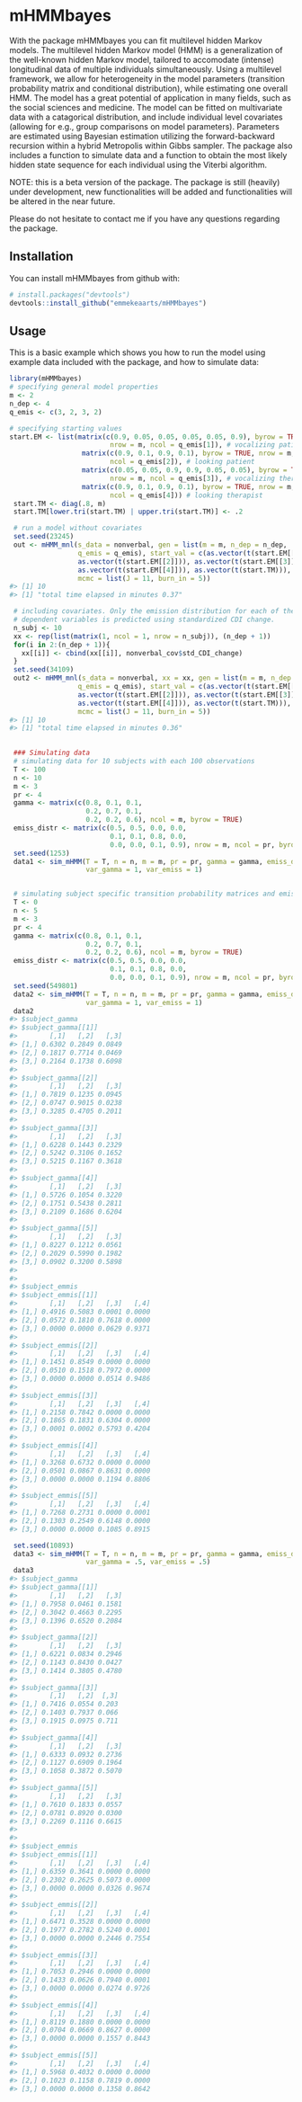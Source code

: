 
<!-- README.md is generated from README.Rmd. Please edit that file -->
mHMMbayes
=========

With the package mHMMbayes you can fit multilevel hidden Markov models. The multilevel hidden Markov model (HMM) is a generalization of the well-known hidden Markov model, tailored to accomodate (intense) longitudinal data of multiple individuals simultaneously. Using a multilevel framework, we allow for heterogeneity in the model parameters (transition probability matrix and conditional distribution), while estimating one overall HMM. The model has a great potential of application in many fields, such as the social sciences and medicine. The model can be fitted on multivariate data with a catagorical distribution, and include individual level covariates (allowing for e.g., group comparisons on model parameters). Parameters are estimated using Bayesian estimation utilizing the forward-backward recursion within a hybrid Metropolis within Gibbs sampler. The package also includes a function to simulate data and a function to obtain the most likely hidden state sequence for each individual using the Viterbi algorithm.

NOTE: this is a beta version of the package. The package is still (heavily) under development, new functionalities will be added and functionalities will be altered in the near future.

Please do not hesitate to contact me if you have any questions regarding the package.

Installation
------------

You can install mHMMbayes from github with:

``` r
# install.packages("devtools")
devtools::install_github("emmekeaarts/mHMMbayes")
```

Usage
-----

This is a basic example which shows you how to run the model using example data included with the package, and how to simulate data:

``` r
library(mHMMbayes)
# specifying general model properties
m <- 2
n_dep <- 4
q_emis <- c(3, 2, 3, 2)

# specifying starting values
start.EM <- list(matrix(c(0.9, 0.05, 0.05, 0.05, 0.05, 0.9), byrow = TRUE,
                         nrow = m, ncol = q_emis[1]), # vocalizing patient
                  matrix(c(0.9, 0.1, 0.9, 0.1), byrow = TRUE, nrow = m,
                         ncol = q_emis[2]), # looking patient
                  matrix(c(0.05, 0.05, 0.9, 0.9, 0.05, 0.05), byrow = TRUE,
                         nrow = m, ncol = q_emis[3]), # vocalizing therapist
                  matrix(c(0.9, 0.1, 0.9, 0.1), byrow = TRUE, nrow = m,
                         ncol = q_emis[4])) # looking therapist
 start.TM <- diag(.8, m)
 start.TM[lower.tri(start.TM) | upper.tri(start.TM)] <- .2

 # run a model without covariates
 set.seed(23245)
 out <- mHMM_mnl(s_data = nonverbal, gen = list(m = m, n_dep = n_dep,
                 q_emis = q_emis), start_val = c(as.vector(t(start.EM[[1]])),
                 as.vector(t(start.EM[[2]])), as.vector(t(start.EM[[3]])),
                 as.vector(t(start.EM[[4]])), as.vector(t(start.TM))),
                 mcmc = list(J = 11, burn_in = 5))
#> [1] 10
#> [1] "total time elapsed in minutes 0.37"

 # including covariates. Only the emission distribution for each of the 4
 # dependent variables is predicted using standardized CDI change.
 n_subj <- 10
 xx <- rep(list(matrix(1, ncol = 1, nrow = n_subj)), (n_dep + 1))
 for(i in 2:(n_dep + 1)){
   xx[[i]] <- cbind(xx[[i]], nonverbal_cov$std_CDI_change)
 }
 set.seed(34109)
 out2 <- mHMM_mnl(s_data = nonverbal, xx = xx, gen = list(m = m, n_dep = n_dep,
                 q_emis = q_emis), start_val = c(as.vector(t(start.EM[[1]])),
                 as.vector(t(start.EM[[2]])), as.vector(t(start.EM[[3]])),
                 as.vector(t(start.EM[[4]])), as.vector(t(start.TM))),
                 mcmc = list(J = 11, burn_in = 5))
#> [1] 10
#> [1] "total time elapsed in minutes 0.36"

 
 ### Simulating data
 # simulating data for 10 subjects with each 100 observations
 T <- 100
 n <- 10
 m <- 3
 pr <- 4
 gamma <- matrix(c(0.8, 0.1, 0.1,
                   0.2, 0.7, 0.1,
                   0.2, 0.2, 0.6), ncol = m, byrow = TRUE)
 emiss_distr <- matrix(c(0.5, 0.5, 0.0, 0.0,
                         0.1, 0.1, 0.8, 0.0,
                         0.0, 0.0, 0.1, 0.9), nrow = m, ncol = pr, byrow = TRUE)
 set.seed(1253)
 data1 <- sim_mHMM(T = T, n = n, m = m, pr = pr, gamma = gamma, emiss_distr = emiss_distr,
                   var_gamma = 1, var_emiss = 1)


 # simulating subject specific transition probability matrices and emission distributions only
 T <- 0
 n <- 5
 m <- 3
 pr <- 4
 gamma <- matrix(c(0.8, 0.1, 0.1,
                   0.2, 0.7, 0.1,
                   0.2, 0.2, 0.6), ncol = m, byrow = TRUE)
 emiss_distr <- matrix(c(0.5, 0.5, 0.0, 0.0,
                         0.1, 0.1, 0.8, 0.0,
                         0.0, 0.0, 0.1, 0.9), nrow = m, ncol = pr, byrow = TRUE)
 set.seed(549801)
 data2 <- sim_mHMM(T = T, n = n, m = m, pr = pr, gamma = gamma, emiss_distr = emiss_distr,
                   var_gamma = 1, var_emiss = 1)
 data2
#> $subject_gamma
#> $subject_gamma[[1]]
#>        [,1]   [,2]   [,3]
#> [1,] 0.6302 0.2849 0.0849
#> [2,] 0.1817 0.7714 0.0469
#> [3,] 0.2164 0.1738 0.6098
#> 
#> $subject_gamma[[2]]
#>        [,1]   [,2]   [,3]
#> [1,] 0.7819 0.1235 0.0945
#> [2,] 0.0747 0.9015 0.0238
#> [3,] 0.3285 0.4705 0.2011
#> 
#> $subject_gamma[[3]]
#>        [,1]   [,2]   [,3]
#> [1,] 0.6228 0.1443 0.2329
#> [2,] 0.5242 0.3106 0.1652
#> [3,] 0.5215 0.1167 0.3618
#> 
#> $subject_gamma[[4]]
#>        [,1]   [,2]   [,3]
#> [1,] 0.5726 0.1054 0.3220
#> [2,] 0.1751 0.5438 0.2811
#> [3,] 0.2109 0.1686 0.6204
#> 
#> $subject_gamma[[5]]
#>        [,1]   [,2]   [,3]
#> [1,] 0.8227 0.1212 0.0561
#> [2,] 0.2029 0.5990 0.1982
#> [3,] 0.0902 0.3200 0.5898
#> 
#> 
#> $subject_emmis
#> $subject_emmis[[1]]
#>        [,1]   [,2]   [,3]   [,4]
#> [1,] 0.4916 0.5083 0.0001 0.0000
#> [2,] 0.0572 0.1810 0.7618 0.0000
#> [3,] 0.0000 0.0000 0.0629 0.9371
#> 
#> $subject_emmis[[2]]
#>        [,1]   [,2]   [,3]   [,4]
#> [1,] 0.1451 0.8549 0.0000 0.0000
#> [2,] 0.0510 0.1518 0.7972 0.0000
#> [3,] 0.0000 0.0000 0.0514 0.9486
#> 
#> $subject_emmis[[3]]
#>        [,1]   [,2]   [,3]   [,4]
#> [1,] 0.2158 0.7842 0.0000 0.0000
#> [2,] 0.1865 0.1831 0.6304 0.0000
#> [3,] 0.0001 0.0002 0.5793 0.4204
#> 
#> $subject_emmis[[4]]
#>        [,1]   [,2]   [,3]   [,4]
#> [1,] 0.3268 0.6732 0.0000 0.0000
#> [2,] 0.0501 0.0867 0.8631 0.0000
#> [3,] 0.0000 0.0000 0.1194 0.8806
#> 
#> $subject_emmis[[5]]
#>        [,1]   [,2]   [,3]   [,4]
#> [1,] 0.7268 0.2731 0.0000 0.0001
#> [2,] 0.1303 0.2549 0.6148 0.0000
#> [3,] 0.0000 0.0000 0.1085 0.8915

 set.seed(10893)
 data3 <- sim_mHMM(T = T, n = n, m = m, pr = pr, gamma = gamma, emiss_distr = emiss_distr,
                   var_gamma = .5, var_emiss = .5)
 data3
#> $subject_gamma
#> $subject_gamma[[1]]
#>        [,1]   [,2]   [,3]
#> [1,] 0.7958 0.0461 0.1581
#> [2,] 0.3042 0.4663 0.2295
#> [3,] 0.1396 0.6520 0.2084
#> 
#> $subject_gamma[[2]]
#>        [,1]   [,2]   [,3]
#> [1,] 0.6221 0.0834 0.2946
#> [2,] 0.1143 0.8430 0.0427
#> [3,] 0.1414 0.3805 0.4780
#> 
#> $subject_gamma[[3]]
#>        [,1]   [,2]  [,3]
#> [1,] 0.7416 0.0554 0.203
#> [2,] 0.1403 0.7937 0.066
#> [3,] 0.1915 0.0975 0.711
#> 
#> $subject_gamma[[4]]
#>        [,1]   [,2]   [,3]
#> [1,] 0.6333 0.0932 0.2736
#> [2,] 0.1127 0.6909 0.1964
#> [3,] 0.1058 0.3872 0.5070
#> 
#> $subject_gamma[[5]]
#>        [,1]   [,2]   [,3]
#> [1,] 0.7610 0.1833 0.0557
#> [2,] 0.0781 0.8920 0.0300
#> [3,] 0.2269 0.1116 0.6615
#> 
#> 
#> $subject_emmis
#> $subject_emmis[[1]]
#>        [,1]   [,2]   [,3]   [,4]
#> [1,] 0.6359 0.3641 0.0000 0.0000
#> [2,] 0.2302 0.2625 0.5073 0.0000
#> [3,] 0.0000 0.0000 0.0326 0.9674
#> 
#> $subject_emmis[[2]]
#>        [,1]   [,2]   [,3]   [,4]
#> [1,] 0.6471 0.3528 0.0000 0.0000
#> [2,] 0.1977 0.2782 0.5240 0.0001
#> [3,] 0.0000 0.0000 0.2446 0.7554
#> 
#> $subject_emmis[[3]]
#>        [,1]   [,2]   [,3]   [,4]
#> [1,] 0.7053 0.2946 0.0000 0.0000
#> [2,] 0.1433 0.0626 0.7940 0.0001
#> [3,] 0.0000 0.0000 0.0274 0.9726
#> 
#> $subject_emmis[[4]]
#>        [,1]   [,2]   [,3]   [,4]
#> [1,] 0.8119 0.1880 0.0000 0.0000
#> [2,] 0.0704 0.0669 0.8627 0.0000
#> [3,] 0.0000 0.0000 0.1557 0.8443
#> 
#> $subject_emmis[[5]]
#>        [,1]   [,2]   [,3]   [,4]
#> [1,] 0.5968 0.4032 0.0000 0.0000
#> [2,] 0.1023 0.1158 0.7819 0.0000
#> [3,] 0.0000 0.0000 0.1358 0.8642
```
